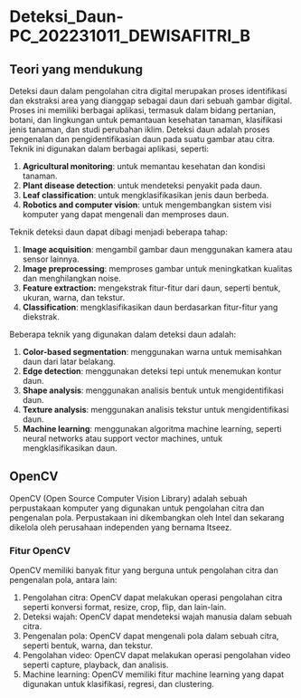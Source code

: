 # Deteksi_Daun-PC_202231011_DEWISAFITRI_B
## Teori yang mendukung
Deteksi daun dalam pengolahan citra digital merupakan proses identifikasi dan ekstraksi area yang dianggap sebagai daun dari sebuah gambar digital. 
Proses ini memiliki berbagai aplikasi, termasuk dalam bidang pertanian, botani, dan lingkungan untuk pemantauan kesehatan tanaman, klasifikasi jenis tanaman, dan studi perubahan iklim.
Deteksi daun adalah proses pengenalan dan pengidentifikasian daun pada suatu gambar atau citra. Teknik ini digunakan dalam berbagai aplikasi, seperti:

1. **Agricultural monitoring**: untuk memantau kesehatan dan kondisi tanaman.  
2. **Plant disease detection**: untuk mendeteksi penyakit pada daun.  
3. **Leaf classification**: untuk mengklasifikasikan jenis daun berbeda.   
4. **Robotics and computer vision**: untuk mengembangkan sistem visi komputer yang dapat mengenali dan memproses daun.

Teknik deteksi daun dapat dibagi menjadi beberapa tahap:

1. **Image acquisition**: mengambil gambar daun menggunakan kamera atau sensor lainnya.  
2. **Image preprocessing**: memproses gambar untuk meningkatkan kualitas dan menghilangkan noise.  
3. **Feature extraction:** mengekstrak fitur-fitur dari daun, seperti bentuk, ukuran, warna, dan tekstur.  
4. **Classification**: mengklasifikasikan daun berdasarkan fitur-fitur yang diekstrak.

Beberapa teknik yang digunakan dalam deteksi daun adalah:

1. **Color-based segmentation**: menggunakan warna untuk memisahkan daun dari latar belakang.  
2. **Edge detection**: menggunakan deteksi tepi untuk menemukan kontur daun.  
3. **Shape analysis**: menggunakan analisis bentuk untuk mengidentifikasi daun.  
4. **Texture analysis**: menggunakan analisis tekstur untuk mengidentifikasi daun.  
5. **Machine learning**: menggunakan algoritma machine learning, seperti neural networks atau support vector machines, untuk mengklasifikasikan daun.


## OpenCV

OpenCV (Open Source Computer Vision Library) adalah sebuah perpustakaan komputer yang digunakan untuk pengolahan citra dan pengenalan pola. 
Perpustakaan ini dikembangkan oleh Intel dan sekarang dikelola oleh perusahaan independen yang bernama Itseez.

### Fitur OpenCV

OpenCV memiliki banyak fitur yang berguna untuk pengolahan citra dan pengenalan pola, antara lain:

1. Pengolahan citra: OpenCV dapat melakukan operasi pengolahan citra seperti konversi format, resize, crop, flip, dan lain-lain.  
2. Deteksi wajah: OpenCV dapat mendeteksi wajah manusia dalam sebuah citra.  
3. Pengenalan pola: OpenCV dapat mengenali pola dalam sebuah citra, seperti bentuk, warna, dan tekstur.  
4. Pengolahan video: OpenCV dapat melakukan operasi pengolahan video seperti capture, playback, dan analisis.  
5. Machine learning: OpenCV memiliki fitur machine learning yang dapat digunakan untuk klasifikasi, regresi, dan clustering.
